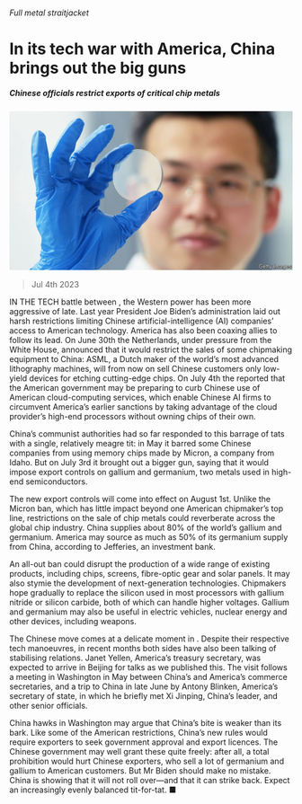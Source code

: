 ###### Full metal straitjacket

# In its tech war with America, China brings out the big guns 

##### Chinese officials restrict exports of critical chip metals 

![image](images/20230708_WBP504.jpg) 

> Jul 4th 2023 

IN THE TECH battle between , the Western power has been more aggressive of late. Last year President Joe Biden’s administration laid out harsh restrictions limiting Chinese artificial-intelligence (AI) companies’ access to American technology. America has also been coaxing allies to follow its lead. On June 30th the Netherlands, under pressure from the White House, announced that it would restrict the sales of some chipmaking equipment to China: ASML, a Dutch maker of the world’s most advanced lithography machines, will from now on sell Chinese customers only low-yield devices for etching cutting-edge chips. On July 4th the reported that the American government may be preparing to curb Chinese use of American cloud-computing services, which enable Chinese AI firms to circumvent America’s earlier sanctions by taking advantage of the cloud provider’s high-end processors without owning chips of their own. 

China’s communist authorities had so far responded to this barrage of tats with a single, relatively meagre tit: in May it barred some Chinese companies from using memory chips made by Micron, a company from Idaho. But on July 3rd it brought out a bigger gun, saying that it would impose export controls on gallium and germanium, two metals used in high-end semiconductors. 

The new export controls will come into effect on August 1st. Unlike the Micron ban, which has little impact beyond one American chipmaker’s top line, restrictions on the sale of chip metals could reverberate across the global chip industry. China supplies about 80% of the world’s gallium and germanium. America may source as much as 50% of its germanium supply from China, according to Jefferies, an investment bank. 

An all-out ban could disrupt the production of a wide range of existing products, including chips, screens, fibre-optic gear and solar panels. It may also stymie the development of next-generation technologies. Chipmakers hope gradually to replace the silicon used in most processors with gallium nitride or silicon carbide, both of which can handle higher voltages. Gallium and germanium may also be useful in electric vehicles, nuclear energy and other devices, including weapons. 

The Chinese move comes at a delicate moment in . Despite their respective tech manoeuvres, in recent months both sides have also been talking of stabilising relations. Janet Yellen, America’s treasury secretary, was expected to arrive in Beijing for talks as we published this. The visit follows a meeting in Washington in May between China’s and America’s commerce secretaries, and a trip to China in late June by Antony Blinken, America’s secretary of state, in which he briefly met Xi Jinping, China’s leader, and other senior officials. 

China hawks in Washington may argue that China’s bite is weaker than its bark. Like some of the American restrictions, China’s new rules would require exporters to seek government approval and export licences. The Chinese government may well grant these quite freely: after all, a total prohibition would hurt Chinese exporters, who sell a lot of germanium and gallium to American customers. But Mr Biden should make no mistake. China is showing that it will not roll over—and that it can strike back. Expect an increasingly evenly balanced tit-for-tat. ■


